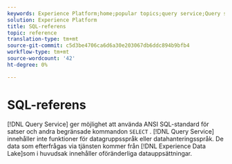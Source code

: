 ```yaml
---
keywords: Experience Platform;home;popular topics;query service;Query service;sql;sql reference;
solution: Experience Platform
title: SQL-referens
topic: reference
translation-type: tm+mt
source-git-commit: c5d3be4706ca6d6a30e203067db6ddc894b9bfb4
workflow-type: tm+mt
source-wordcount: '42'
ht-degree: 0%

---
```



# SQL-referens

[!DNL Query Service] ger möjlighet att använda ANSI SQL-standard för satser och andra begränsade kommandon `SELECT` . [!DNL Query Service] innehåller inte funktioner för datagruppsspråk eller datahanteringsspråk. De data som efterfrågas via tjänsten kommer från [!DNL Experience Data Lake]som i huvudsak innehåller oföränderliga datauppsättningar.

